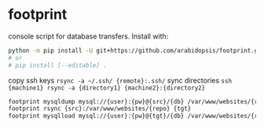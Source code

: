 # footprint

console script for database transfers. Install with:

```bash
python -m pip install -U git+https://github.com/arabidopsis/footprint.git
# or
# pip install [--editable] .
```

copy ssh keys `rsync -a ~/.ssh/ {remote}:.ssh/`
sync directories `ssh {machine1} rsync -a {directory1} {machine2}:{directory2}`

```bash
footprint mysqldump mysql://{user}:{pw}@{src}/{db} /var/www/websites/{repo}/instance/sql
footprint rsync {src}:/var/www/websites/{repo} {tgt}
footprint mysqlload mysql://{user}:{pw}@{tgt}/{db} /var/www/websites/{repo}/instance/sql/{db}.sql.gz
```
